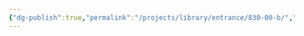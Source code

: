 ```yaml
---
{"dg-publish":true,"permalink":"/projects/library/entrance/830-00-b/","dgPassFrontmatter":true,"noteIcon":"0","created":"2024-04-30T09:29:32.832+09:00","updated":"2024-04-30T09:29:33.745+09:00"}
---
```


